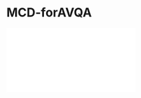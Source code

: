 # MCD-forAVQA
![contents](./https://github.com/rikeilong/MCD-forAVQA/blob/main/Overview_of_MCD.pdf)
